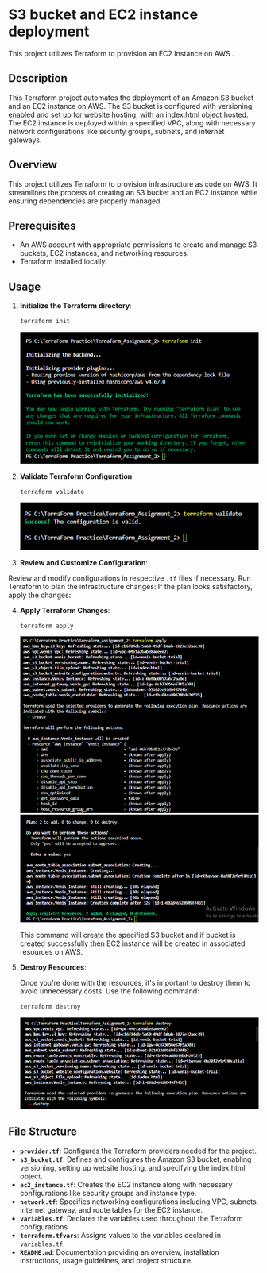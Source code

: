 
# S3 bucket and EC2 instance deployment

This project utilizes Terraform to provision an EC2 Instance on AWS  .

## Description
This Terraform project automates the deployment of an Amazon S3 bucket and an EC2 instance on AWS. The S3 bucket is configured with versioning enabled and set up for website hosting, with an index.html object hosted. The EC2 instance is deployed within a specified VPC, along with necessary network configurations like security groups, subnets, and internet gateways.


## Overview
This project utilizes Terraform to provision infrastructure as code on AWS. It streamlines the process of creating an S3 bucket and an EC2 instance while ensuring dependencies are properly managed.
## Prerequisites
- An AWS account with appropriate permissions to create and manage S3 buckets, EC2 instances, and networking resources.
- Terraform installed locally.
## Usage

1. **Initialize the Terraform directory**:

    ```bash
    terraform init
    ```
    ![terraform init](https://github.com/venispatel453/Terraform_Assignment_2/blob/master/Images/init.png)

2. **Validate Terraform Configuration**:

    ```bash
    terraform validate
    ```
    ![terraform validate](https://github.com/venispatel453/Terraform_Assignment_2/blob/master/Images/validate.png)

3. **Review and Customize Configuration**:
   
Review and modify configurations in respective `.tf` files if necessary.
Run Terraform to plan the infrastructure changes:
If the plan looks satisfactory, apply the changes:

4. **Apply Terraform Changes**:

    ```bash
    terraform apply
    ```

    ![terraform apply-1](https://github.com/venispatel453/Terraform_Assignment_2/blob/master/Images/apply-1.png)
    ![terraform apply-2](https://github.com/venispatel453/Terraform_Assignment_2/blob/master/Images/apply-2.png)

   This command will create the specified S3 bucket and if bucket is created successfully then EC2 instance will be created in associated resources on AWS.

5. **Destroy Resources**:

   Once you're done with the resources, it's important to destroy them to avoid unnecessary costs. Use the following command:

    ```bash
    terraform destroy
    ```

    ![terraformm destroy](https://github.com/venispatel453/Terraform_Assignment_2/blob/master/Images/destroy.png)

## File Structure

- **`provider.tf`**: Configures the Terraform providers needed for the project.
- **`s3_bucket.tf`**: Defines and configures the Amazon S3 bucket, enabling versioning, setting up website hosting, and specifying the index.html object.
- **`ec2_instance.tf`**: Creates the EC2 instance along with necessary configurations like security groups and instance type.
- **`network.tf`**: Specifies networking configurations including VPC, subnets, internet gateway, and route tables for the EC2 instance.
- **`variables.tf`**: Declares the variables used throughout the Terraform configurations.
- **`terraform.tfvars`**: Assigns values to the variables declared in `variables.tf`.
- **`README.md`**: Documentation providing an overview, installation instructions, usage guidelines, and project structure.


